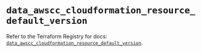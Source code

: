 # `data_awscc_cloudformation_resource_default_version`

Refer to the Terraform Registry for docs: [`data_awscc_cloudformation_resource_default_version`](https://registry.terraform.io/providers/hashicorp/awscc/0.70.0/docs/data-sources/cloudformation_resource_default_version).
